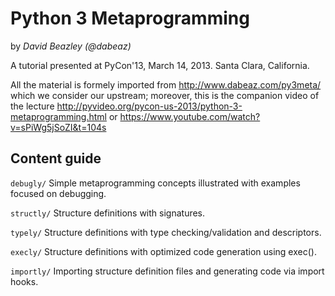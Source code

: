 
# Python 3 Metaprogramming

by _David Beazley (@dabeaz)_

A tutorial presented at PyCon'13, March 14, 2013. Santa Clara, California.

All the material is formely imported from http://www.dabeaz.com/py3meta/ which
we consider our upstream; moreover, this is the companion video of the lecture
http://pyvideo.org/pycon-us-2013/python-3-metaprogramming.html or
https://www.youtube.com/watch?v=sPiWg5jSoZI&t=104s

## Content guide

`debugly/`
    Simple metaprogramming concepts illustrated with
    examples focused on debugging.

`structly/`
    Structure definitions with signatures.

`typely/`
    Structure definitions with type checking/validation
    and descriptors.

`execly/`
    Structure definitions with optimized code generation
    using exec().

`importly/`
    Importing structure definition files and generating
    code via import hooks.
